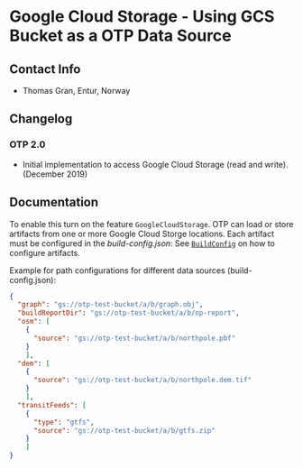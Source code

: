 # Google Cloud Storage - Using GCS Bucket as a OTP Data Source

## Contact Info

- Thomas Gran, Entur, Norway

## Changelog

### OTP 2.0

- Initial implementation to access Google Cloud Storage (read and write). (December 2019)

## Documentation

To enable this turn on the feature `GoogleCloudStorage`. OTP can load or store artifacts from one or
more Google Cloud Storge locations. Each artifact must be configured in the _build-config.json_:
See [`BuildConfig`](https://github.com/opentripplanner/OpenTripPlanner/blob/dev-2.x/application/src/main/java/org/opentripplanner/standalone/config/BuildConfig.java)
on how to configure artifacts.

Example for path configurations for different data sources (build-config.json):

```json
{
  "graph": "gs://otp-test-bucket/a/b/graph.obj",
  "buildReportDir": "gs://otp-test-bucket/a/b/np-report",
  "osm": [
    {
      "source": "gs://otp-test-bucket/a/b/northpole.pbf"
    }
    ],
  "dem": [
    {
      "source": "gs://otp-test-bucket/a/b/northpole.dem.tif"
    }
    ],
  "transitFeeds": [
    {
      "type": "gtfs",
      "source": "gs://otp-test-bucket/a/b/gtfs.zip"
    }
    ]
}
```

<!-- INSERT: config -->

